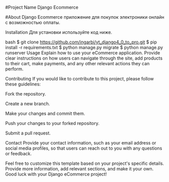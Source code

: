 #Project Name
Django Ecommerce 

#About
Django Ecommerce приложение для покупок электроники онлайн с возможностью оплаты.


Installation
Для установки используйте код ниже.

bash
$ git clone https://github.com/ingarbi/yt_django4_0_to_pro.git
$ pip install -r requirements.txt
$ python manage.py migrate
$ python manage.py runserver
Usage
Explain how to use your eCommerce application. Provide clear instructions on how users can navigate through the site, add products to their cart, make payments, and any other relevant actions they can perform.

Contributing
If you would like to contribute to this project, please follow these guidelines:

Fork the repository.

Create a new branch.

Make your changes and commit them.

Push your changes to your forked repository.

Submit a pull request.


Contact
Provide your contact information, such as your email address or social media profiles, so that users can reach out to you with any questions or feedback.

Feel free to customize this template based on your project's specific details. Provide more information, add relevant sections, and make it your own. Good luck with your Django eCommerce project!
